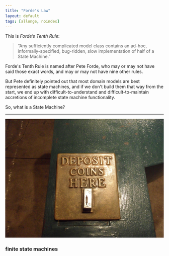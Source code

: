 ```yaml
---
title: "Forde's Law"
layout: default
tags: [allonge, noindex]
---
```


This is _Forde’s Tenth Rule_:

> “Any sufficiently complicated model class contains an ad-hoc, informally-specified, bug-ridden, slow implementation of half of a State Machine.”

Forde's Tenth Rule is named after Pete Forde, who may or may not have said those exact words, and may or may not have nine other rules.

But Pete definitely pointed out that most domain models are best represented as state machines, and if we don't build them that way from the start, we end up with difficult-to-understand and difficult-to-maintain accretions of incomplete state machine functionality.

So, what is a State Machine?

---

[![A coin operated turnstile](/assets/images/deposit-coins-here.jpg)](https://www.flickr.com/photos/walkingsf/7013161873)

### finite state machines
